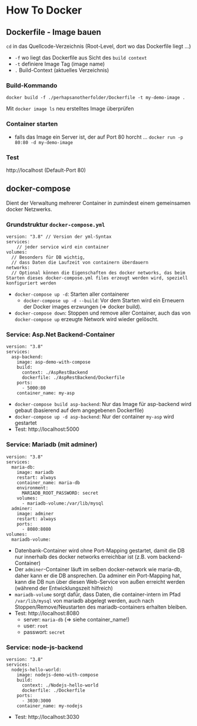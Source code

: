 # How To Docker

## Dockerfile - Image bauen

```cd``` in das Quellcode-Verzeichnis (Root-Level, dort wo das Dockerfile liegt ...)

- ```-f``` wo liegt das Dockerfile aus Sicht des ```build context```
- ```-t``` definiere Image Tag (image name)
- ```.``` Build-Context (aktuelles Verzeichnis)

### Build-Kommando
```docker build -f ./perhapsanotherfolder/Dockerfile -t my-demo-image .```

Mit ```docker image ls``` neu erstelltes Image überprüfen

### Container starten
- falls das Image ein Server ist, der auf Port 80 horcht ...
    ```docker run -p 80:80 -d my-demo-image```

### Test
http://localhost (Default-Port 80)


## docker-compose

Dient der Verwaltung mehrerer Container in zumindest einem gemeinsamen docker Netzwerks.

### Grundstruktur ```docker-compose.yml```
```
version: "3.8" // Version der yml-Syntax
services:
    // jeder service wird ein container
volumes:
  // Besonders für DB wichtig, 
  // dass Daten die Laufzeit von containern überdauern
networks:
  // Optional können die Eigenschaften des docker networks, das beim Starten dieses docker-compose.yml files erzeugt werden wird, speziell konfiguriert werden
```

- ```docker-compose up -d```: Starten aller containerer
    - ```docker-compose up -d --build```: Vor dem Starten wird ein Erneuern der Docker images erzwungen (=> docker build).
- ```docker-compose down```: Stoppen und remove aller Container, auch das von ```docker-compose up``` erzeugte Network wird wieder gelöscht.

### Service: Asp.Net Backend-Container
```
version: "3.8"
services:
  asp-backend:
    image: asp-demo-with-compose
    build:
      context: ./AspRestBackend
      dockerfile: ./AspRestBackend/Dockerfile
    ports:
      - 5000:80
    container_name: my-asp
```

- ```docker-compose build asp-backend```: Nur das Image für asp-backend wird gebaut (basierend auf dem angegebenen Dockerfile)
- ```docker-compose up -d asp-backend```: Nur der container ```my-asp``` wird gestartet
- Test: http://localhost:5000

### Service: Mariadb (mit adminer)

```
version: "3.8"
services:
  maria-db:
    image: mariadb
    restart: always
    container_name: maria-db
    environment:
      MARIADB_ROOT_PASSWORD: secret
    volumes: 
      - mariadb-volume:/var/lib/mysql
  adminer:
    image: adminer
    restart: always
    ports:
      - 8080:8080
volumes:
  mariadb-volume:
```

- Datenbank-Container wird ohne Port-Mapping gestartet, damit die DB nur innerhalb des docker networks erreichbar ist (z.B. vom backend-Container)
- Der ```adminer```-Container läuft im selben docker-network wie maria-db, daher kann er die DB ansprechen. Da adminer ein Port-Mapping hat, kann die DB nun über diesen Web-Service von außen erreicht werden (während der Entwicklungszeit hilfreich)
- ```mariadb-volume``` sorgt dafür, dass Daten, die container-intern im Pfad ```/var/lib/mysql``` von mariadb abgelegt werden, auch nach Stoppen/Remove/Neustarten des mariadb-containers erhalten bleiben.
- Test: http://localhost:8080
    - server: ```maria-db``` (=> siehe container_name!) 
    - user: ```root```
    - passwort: ```secret```

### Service: node-js-backend

```
version: "3.8"
services:
  nodejs-hello-world:
    image: nodejs-demo-with-compose
    build:
      context: ./Nodejs-hello-world
      dockerfile: ./Dockerfile
    ports:
      - 3030:3000
    container_name: my-nodejs
```

- Test: http://localhost:3030
